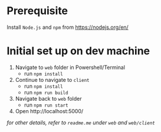 # Prerequisite
Install `Node.js` and `npm` from https://nodejs.org/en/ 

# Initial set up on dev machine
1. Navigate to `web` folder in Powershell/Terminal
   * run `npm install`
2. Continue to navigate to `client`
   * run `npm install`
   * run `npm run build`
3. Navigate back to `web` folder
   * run `npm run start`
4. Open http://localhost:5000/ 

*for other details, refer to `readme.me` under `web` and `web/client`*
